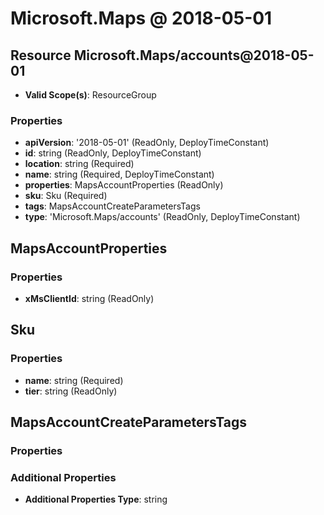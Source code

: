 # Microsoft.Maps @ 2018-05-01

## Resource Microsoft.Maps/accounts@2018-05-01
* **Valid Scope(s)**: ResourceGroup
### Properties
* **apiVersion**: '2018-05-01' (ReadOnly, DeployTimeConstant)
* **id**: string (ReadOnly, DeployTimeConstant)
* **location**: string (Required)
* **name**: string (Required, DeployTimeConstant)
* **properties**: MapsAccountProperties (ReadOnly)
* **sku**: Sku (Required)
* **tags**: MapsAccountCreateParametersTags
* **type**: 'Microsoft.Maps/accounts' (ReadOnly, DeployTimeConstant)

## MapsAccountProperties
### Properties
* **xMsClientId**: string (ReadOnly)

## Sku
### Properties
* **name**: string (Required)
* **tier**: string (ReadOnly)

## MapsAccountCreateParametersTags
### Properties
### Additional Properties
* **Additional Properties Type**: string

